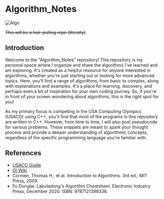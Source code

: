 # Algorithm_Notes
![Algo](https://media1.tenor.com/m/Qz2VqMX0MisAAAAC/just-blame-on-the-algorithm.gif)

~~This will be a hair-pulling repo (literally)~~.
## Introduction
Welcome to the "Algorithm_Notes" repository!
This repository is my personal space where I organize and share the algorithms I've learned and am exploring. It's created as a helpful resource for anyone interested in algorithms, whether you're just starting out or looking for more advanced topics. Here, you'll find a range of algorithms, from basic to complex, along with explanations and examples. It's a place for learning, discovery, and perhaps even a bit of inspiration for your own coding journey. So, if you're in front of your screen wondering about algorithms, this is the right spot for you!

As my primary focus is competing in the USA Computing Olympics (USACO) using C++, you'll find that most of the programs in this repository are written in C++. However, from time to time, I will also post pseudocode for various problems. These snippets are meant to spark your thought process and provide a deeper understanding of algorithmic concepts, regardless of the specific programming language you're familiar with.

## References
- [USACO Guide](https://usaco.guide/)
- [OI Wiki](https://oi-wiki.org/)
- Cormen, Thomas H., et al. Introduction to Algorithms. 3rd ed., MIT Press, 2009.
- Fu Donglai. Labuladong's Algorithm Cheatsheet. Electronic Industry Press, December 2020. ISBN: 9787121399336.
